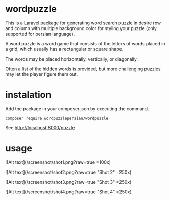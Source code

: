 # wordpuzzle
This is a Laravel package for generating word search puzzle in desire row and column with multiple background color for styling your puzzle (only supported for persian language). 

A word puzzle is a word game that consists of the letters of words placed in a grid, which usually has a rectangular or square shape.

The words may be placed horizontally, vertically, or diagonally.

Often a list of the hidden words is provided, but more challenging puzzles may let the player figure them out.

# instalation
Add the package in your composer.json by executing the command.
```
composer require wordpuzzlepersian/wordpuzzle
```

See [http://localhost:8000/puzzle](http://localhost:8000/puzzle)

# usage

![Alt text](/screenshot/shot1.png?raw=true =100x)


![Alt text](/screenshot/shot2.png?raw=true "Shot 2" =250x)


![Alt text](/screenshot/shot3.png?raw=true "Shot 3" =250x)


![Alt text](/screenshot/shot4.png?raw=true "Shot 4" =250x)
